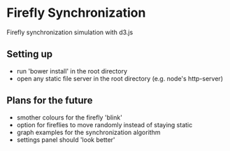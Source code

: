 # Firefly Synchronization

Firefly synchronization simulation with d3.js

## Setting up
- run 'bower install' in the root directory
- open any static file server in the root directory (e.g. node's http-server)


## Plans for the future
- smother colours for the firefly 'blink'
- option for fireflies to move randomly instead of staying static
- graph examples for the synchronization algorithm
- settings panel should 'look better'